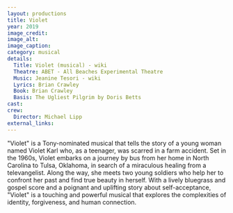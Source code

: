 ```yaml
---
layout: productions
title: Violet
year: 2019
image_credit: 
image_alt:
image_caption:
category: musical
details:
  Title: Violet (musical) - wiki
  Theatre: ABET - All Beaches Experimental Theatre
  Music: Jeanine Tesori - wiki
  Lyrics: Brian Crawley
  Book: Brian Crawley
  Basis: The Ugliest Pilgrim by Doris Betts
cast:
crew:
  Director: Michael Lipp
external_links:
---
```

"Violet" is a Tony-nominated musical that tells the story of a young woman named Violet Karl who, as a teenager, was scarred in a farm accident. Set in the 1960s, Violet embarks on a journey by bus from her home in North Carolina to Tulsa, Oklahoma, in search of a miraculous healing from a televangelist. Along the way, she meets two young soldiers who help her to confront her past and find true beauty in herself. With a lively bluegrass and gospel score and a poignant and uplifting story about self-acceptance, "Violet" is a touching and powerful musical that explores the complexities of identity, forgiveness, and human connection.